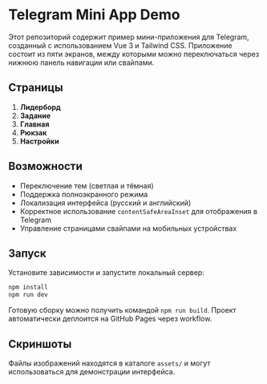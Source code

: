# Telegram Mini App Demo

Этот репозиторий содержит пример мини-приложения для Telegram, созданный с использованием Vue 3 и Tailwind CSS. Приложение состоит из пяти экранов, между которыми можно переключаться через нижнюю панель навигации или свайпами.

## Страницы
1. **Лидерборд**
2. **Задание**
3. **Главная**
4. **Рюкзак**
5. **Настройки**

## Возможности
- Переключение тем (светлая и тёмная)
- Поддержка полноэкранного режима
- Локализация интерфейса (русский и английский)
- Корректное использование `contentSafeAreaInset` для отображения в Telegram
- Управление страницами свайпами на мобильных устройствах

## Запуск
Установите зависимости и запустите локальный сервер:
```bash
npm install
npm run dev
```
Готовую сборку можно получить командой `npm run build`. Проект автоматически деплоится на GitHub Pages через workflow.

## Скриншоты
Файлы изображений находятся в каталоге `assets/` и могут использоваться для демонстрации интерфейса.
